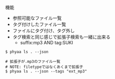 機能
- 参照可能なファイル一覧
- タグ付けしたファイル一覧
- ファイルにタグ付け、タグ外し
- タグ検索と同じ感じで拡張子検索も一緒に出来る
  - suffix:mp3 AND tag:SUKI

```
$ phyaa ls . --json

# 拡張子が.mp3のファイル一覧
# NOTE: filetypeではなくあくまで拡張子
$ phyaa ls . --json --tags "ext_mp3"

```
